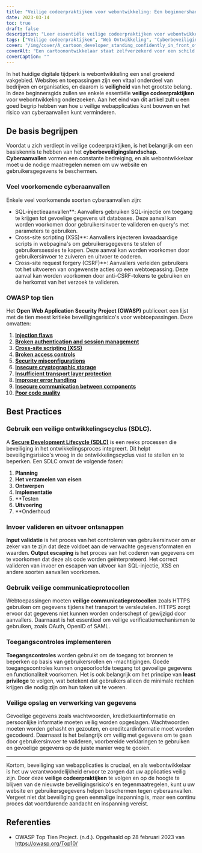 ```yaml
---
title: "Veilige codeerpraktijken voor webontwikkeling: Een beginnershandleiding"
date: 2023-03-14
toc: true
draft: false
description: "Leer essentiële veilige codeerpraktijken voor webontwikkeling om veilige webtoepassingen te bouwen en het risico van cyberaanvallen te verminderen."
tags: ["Veilige codeerpraktijken", "Web Ontwikkeling", "Cyberbeveiligingslandschap", "OWASP top tien", "SQL-injectie aanvallen", "XSS", "CSRF", "Veilige ontwikkelingscyclus", "Validatie van de invoer", "Uitgang Ontsnappen", "Veilige communicatieprotocollen", "Toegangscontrole", "Opslag en verwerking van gegevens", "Minste voorrecht", "Wachtwoordhashen", "Gegevenscodering", "Opgestelde verklaringen", "Gevoelige gegevens", "Cyberaanvallen", "Webbeveiliging", "Beveiliging van webtoepassingen", "Veilige webontwikkeling", "Beste praktijken op het gebied van cyberbeveiliging", "Web Applicatie Ontwikkeling", "Tips voor veilig coderen", "Kwetsbaarheden in webtoepassingen", "OWASP Beveiligingsrisico's", "Maatregelen ter beveiliging van de website", "Bescherming van webtoepassingen", "Veilig webdesign", "Richtlijnen voor webontwikkeling", "Veilige codeerpraktijken voor webontwikkeling", "Cyberaanvallen in webtoepassingen beperken", "Veilige ontwikkelingscyclus voor webontwikkelaars", "Invoervalidatietechnieken voor webbeveiliging", "Output escaping methoden voor XSS preventie", "Veilige communicatieprotocollen voor webapps", "Toegangscontrole bij webontwikkeling", "Veilige gegevensopslag en -verwerking in webtoepassingen", "hashing en versleuteling van wachtwoorden bij webontwikkeling", "Prepared statements om SQL-injectie te voorkomen", "Beheer van gevoelige gegevens in webtoepassingen", "Beste praktijken voor de beveiliging van webtoepassingen", "OWASP-toptien risico's bij webontwikkeling voorkomen", "Webbeveiligingsmaatregelen voor veilige codering", "Cyberbeveiligingsrisico's bij webontwikkeling beperken", "Tips voor veilig coderen voor webontwikkelaars", "Preventie van kwetsbaarheden in webtoepassingen", "Webbeveiligingsrichtlijnen voor ontwikkelaars", "Zorgen voor bescherming van webtoepassingen"]
cover: "/img/cover/A_cartoon_developer_standing_confidently_in_front_of_a_shield.png"
coverAlt: "Een cartoonontwikkelaar staat zelfverzekerd voor een schild met een slotsymbool terwijl hij een laptop vasthoudt."
coverCaption: ""
---
```


In het huidige digitale tijdperk is webontwikkeling een snel groeiend vakgebied. Websites en toepassingen zijn een vitaal onderdeel van bedrijven en organisaties, en daarom is **veiligheid** van het grootste belang. In deze beginnersgids zullen we enkele essentiële **veilige codeerpraktijken** voor webontwikkeling onderzoeken. Aan het eind van dit artikel zult u een goed begrip hebben van hoe u veilige webapplicaties kunt bouwen en het risico van cyberaanvallen kunt verminderen.

## De basis begrijpen

Voordat u zich verdiept in veilige codeerpraktijken, is het belangrijk om een basiskennis te hebben van het **cyberbeveiligingslandschap**. **Cyberaanvallen** vormen een constante bedreiging, en als webontwikkelaar moet u de nodige maatregelen nemen om uw website en gebruikersgegevens te beschermen.

### Veel voorkomende cyberaanvallen

Enkele veel voorkomende soorten cyberaanvallen zijn:

- SQL-injectieaanvallen**: Aanvallers gebruiken SQL-injectie om toegang te krijgen tot gevoelige gegevens uit databases. Deze aanval kan worden voorkomen door gebruikersinvoer te valideren en query's met parameters te gebruiken.
- Cross-site scripting (XSS)**: Aanvallers injecteren kwaadaardige scripts in webpagina's om gebruikersgegevens te stelen of gebruikerssessies te kapen. Deze aanval kan worden voorkomen door gebruikersinvoer te zuiveren en uitvoer te coderen.
- Cross-site request forgery (CSRF)**: Aanvallers verleiden gebruikers tot het uitvoeren van ongewenste acties op een webtoepassing. Deze aanval kan worden voorkomen door anti-CSRF-tokens te gebruiken en de herkomst van het verzoek te valideren.

### OWASP top tien

Het **Open Web Application Security Project (OWASP)** publiceert een lijst met de tien meest kritieke beveiligingsrisico's voor webtoepassingen. Deze omvatten:

1. [**Injection flaws**](https://owasp.org/www-community/Injection_Flaws)
2. [**Broken authentication and session management**](https://owasp.org/www-project-top-ten/2017/A2_2017-Broken_Authentication.html)
3. [**Cross-site scripting (XSS)**](https://owasp.org/www-project-top-ten/2017/A7_2017-Cross-Site_Scripting_(XSS).html)
4. [**Broken access controls**](https://owasp.org/www-project-top-ten/2017/A5_2017-Broken_Access_Control.html)
5. [**Security misconfigurations**](https://owasp.org/www-project-top-ten/2017/A6_2017-Security_Misconfiguration.html)
6. [**Insecure cryptographic storage**](https://owasp.deteact.com/cheat/cheatsheets/Cryptographic_Storage_Cheat_Sheet.html)
7. [**Insufficient transport layer protection**](https://owasp.org/www-project-mobile-top-10/2014-risks/m3-insufficient-transport-layer-protection)
8. [**Improper error handling**](https://owasp.org/www-community/Improper_Error_Handling)
9. [**Insecure communication between components**](https://owasp.org/www-project-mobile-top-10/2016-risks/m3-insecure-communication)
10. [**Poor code quality**](https://owasp.org/www-project-mobile-top-10/2016-risks/m7-client-code-quality)

## Best Practices

### Gebruik een veilige ontwikkelingscyclus (SDLC).

A [**Secure Development Lifecycle (SDLC)**](https://en.wikipedia.org/wiki/Systems_development_life_cycle) is een reeks processen die beveiliging in het ontwikkelingsproces integreert. Dit helpt beveiligingsrisico's vroeg in de ontwikkelingscyclus vast te stellen en te beperken. Een SDLC omvat de volgende fasen:

1. **Planning**
2. **Het verzamelen van eisen**
3. **Ontwerpen**
4. **Implementatie**
5. **Testen
6. **Uitvoering**
7. **Onderhoud

### Invoer valideren en uitvoer ontsnappen

**Input validatie** is het proces van het controleren van gebruikersinvoer om er zeker van te zijn dat deze voldoet aan de verwachte gegevensformaten en waarden. **Output escaping** is het proces van het coderen van gegevens om te voorkomen dat deze als code worden geïnterpreteerd. Het correct valideren van invoer en escapen van uitvoer kan SQL-injectie, XSS en andere soorten aanvallen voorkomen.

### Gebruik veilige communicatieprotocollen

Webtoepassingen moeten **veilige communicatieprotocollen** zoals HTTPS gebruiken om gegevens tijdens het transport te versleutelen. HTTPS zorgt ervoor dat gegevens niet kunnen worden onderschept of gewijzigd door aanvallers. Daarnaast is het essentieel om veilige verificatiemechanismen te gebruiken, zoals OAuth, OpenID of SAML.

### Toegangscontroles implementeren

**Toegangscontroles** worden gebruikt om de toegang tot bronnen te beperken op basis van gebruikersrollen en -machtigingen. Goede toegangscontroles kunnen ongeoorloofde toegang tot gevoelige gegevens en functionaliteit voorkomen. Het is ook belangrijk om het principe van **least privilege** te volgen, wat betekent dat gebruikers alleen de minimale rechten krijgen die nodig zijn om hun taken uit te voeren.

### Veilige opslag en verwerking van gegevens

Gevoelige gegevens zoals wachtwoorden, kredietkaartinformatie en persoonlijke informatie moeten veilig worden opgeslagen. Wachtwoorden moeten worden gehasht en gezouten, en creditcardinformatie moet worden gecodeerd. Daarnaast is het belangrijk om veilig met gegevens om te gaan door gebruikersinvoer te valideren, voorbereide verklaringen te gebruiken en gevoelige gegevens op de juiste manier weg te gooien.

______

Kortom, beveiliging van webapplicaties is cruciaal, en als webontwikkelaar is het uw verantwoordelijkheid ervoor te zorgen dat uw applicaties veilig zijn. Door deze **veilige codeerpraktijken** te volgen en op de hoogte te blijven van de nieuwste beveiligingsrisico's en tegenmaatregelen, kunt u uw website en gebruikersgegevens helpen beschermen tegen cyberaanvallen. Vergeet niet dat beveiliging geen eenmalige inspanning is, maar een continu proces dat voortdurende aandacht en inspanning vereist.

## Referenties

- OWASP Top Tien Project. (n.d.). Opgehaald op 28 februari 2023 van https://owasp.org/Top10/